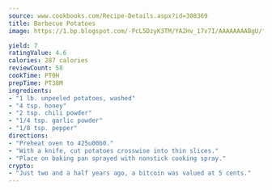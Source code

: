 ```yaml
---
source: www.cookbooks.com/Recipe-Details.aspx?id=308369
title: Barbecue Potatoes
image: https://1.bp.blogspot.com/-PcL5DzyK3TM/YA2Hv_17v7I/AAAAAAAABgU/fyHeesSth_IZW9mL5lk6GxJO8cW8ksrGACLcBGAsYHQ/s320/12.png

yield: 7
ratingValue: 4.6
calories: 287 calories
reviewCount: 58
cookTime: PT0H
prepTime: PT38M
ingredients:
- "1 lb. unpeeled potatoes, washed"
- "4 tsp. honey"
- "2 tsp. chili powder"
- "1/4 tsp. garlic powder"
- "1/8 tsp. pepper"
directions:
- "Preheat oven to 425u00b0."
- "With a knife, cut potatoes crosswise into thin slices."
- "Place on baking pan sprayed with nonstick cooking spray."
crypto:
- "Just two and a half years ago, a bitcoin was valued at 5 cents."
---
```

